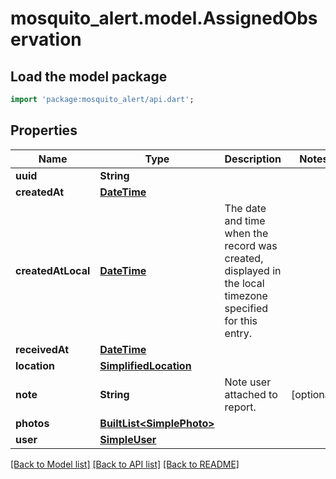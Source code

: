 # mosquito_alert.model.AssignedObservation

## Load the model package
```dart
import 'package:mosquito_alert/api.dart';
```

## Properties
Name | Type | Description | Notes
------------ | ------------- | ------------- | -------------
**uuid** | **String** |  | 
**createdAt** | [**DateTime**](DateTime.md) |  | 
**createdAtLocal** | [**DateTime**](DateTime.md) | The date and time when the record was created, displayed in the local timezone specified for this entry. | 
**receivedAt** | [**DateTime**](DateTime.md) |  | 
**location** | [**SimplifiedLocation**](SimplifiedLocation.md) |  | 
**note** | **String** | Note user attached to report. | [optional] 
**photos** | [**BuiltList&lt;SimplePhoto&gt;**](SimplePhoto.md) |  | 
**user** | [**SimpleUser**](SimpleUser.md) |  | 

[[Back to Model list]](../README.md#documentation-for-models) [[Back to API list]](../README.md#documentation-for-api-endpoints) [[Back to README]](../README.md)


